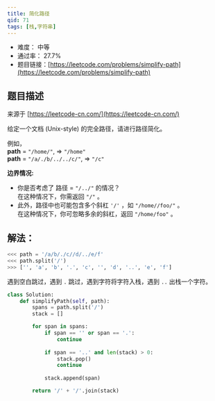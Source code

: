 ```yaml
---
title: 简化路径
qid: 71
tags: [栈,字符串]
---
```



- 难度： 中等
- 通过率： 27.7%
- 题目链接：[https://leetcode.com/problems/simplify-path](https://leetcode.com/problems/simplify-path)


## 题目描述

来源于 [https://leetcode-cn.com/](https://leetcode-cn.com/)

<p>给定一个文档 (Unix-style) 的完全路径，请进行路径简化。</p>

<p>例如，<br>
<strong>path</strong> = <code>&quot;/home/&quot;</code>, =&gt; <code>&quot;/home&quot;</code><br>
<strong>path</strong> = <code>&quot;/a/./b/../../c/&quot;</code>, =&gt; <code>&quot;/c&quot;</code></p>

<p><strong>边界情况:</strong></p>

<ul>
	<li>你是否考虑了 路径 =&nbsp;<code>&quot;/../&quot;</code>&nbsp;的情况？<br>
	在这种情况下，你需返回&nbsp;<code>&quot;/&quot;</code>&nbsp;。</li>
	<li>此外，路径中也可能包含多个斜杠&nbsp;<code>&#39;/&#39;</code>&nbsp;，如&nbsp;<code>&quot;/home//foo/&quot;</code>&nbsp;。<br>
	在这种情况下，你可忽略多余的斜杠，返回&nbsp;<code>&quot;/home/foo&quot;</code>&nbsp;。</li>
</ul>


## 解法：

```python
<<< path = '/a/b/./c//d/../e/f'
<<< path.split('/')
>>> ['', 'a', 'b', '.', 'c', '', 'd', '..', 'e', 'f']
```

遇到空白跳过，遇到 `.` 跳过，遇到字符将字符入栈，遇到 `..` 出栈一个字符。

```python
class Solution:
    def simplifyPath(self, path):
        spans = path.split('/')
        stack = []

        for span in spans:
            if span == '' or span == '.':
                continue
                
            if span == '..' and len(stack) > 0:
                stack.pop()
                continue
                
            stack.append(span)

        return '/' + '/'.join(stack)
 ```